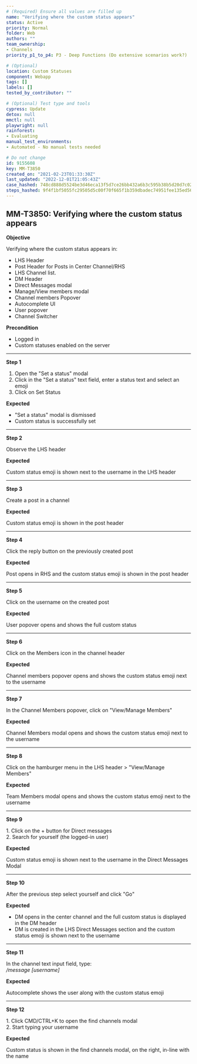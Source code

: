 ```yaml
---
# (Required) Ensure all values are filled up
name: "Verifying where the custom status appears"
status: Active
priority: Normal
folder: Web
authors: ""
team_ownership: 
- Channels
priority_p1_to_p4: P3 - Deep Functions (Do extensive scenarios work?)

# (Optional)
location: Custom Statuses
component: Webapp
tags: []
labels: []
tested_by_contributor: ""

# (Optional) Test type and tools
cypress: Update
detox: null
mmctl: null
playwright: null
rainforest: 
- Evaluating
manual_test_environments:
- Automated - No manual tests needed

# Do not change
id: 9155608
key: MM-T3850
created_on: "2021-02-23T01:33:30Z"
last_updated: "2022-12-01T21:05:43Z"
case_hashed: 748cd888d5524be3d46eca13f5d7ce26bb432a6b3c595b38b5d20d7c02c12c5df86232c460a0230aaee184e603ba25b1
steps_hashed: 9f4f1bf5055fc29505d5c00f70f665f1b359dbadec74951fee135ed56baaed8122d0c738b15a8a87d48d4d4d12737afe
---
```


<!-- (Auto-generated) Based on frontmatter's "key" and "name" -->

## MM-T3850: Verifying where the custom status appears

**Objective**

Verifying where the custom status appears in:

- LHS Header
- Post Header for Posts in Center Channel/RHS
- LHS Channel list.
- DM Header
- Direct Messages modal
- Manage/View members modal
- Channel members Popover
- Autocomplete UI
- User popover
- Channel Switcher

**Precondition**

- Logged in
- Custom statuses enabled on the server

---

**Step 1**

1. Open the "Set a status" modal
2. Click in the "Set a status" text field, enter a status text and select an emoji
3. Click on Set Status

**Expected**

- "Set a status" modal is dismissed
- Custom status is successfully set

---

**Step 2**

Observe the LHS header

**Expected**

Custom status emoji is shown next to the username in the LHS header

---

**Step 3**

Create a post in a channel

**Expected**

Custom status emoji is shown in the post header

---

**Step 4**

Click the reply button on the previously created post

**Expected**

Post opens in RHS and the custom status emoji is shown in the post header

---

**Step 5**

Click on the username on the created post

**Expected**

User popover opens and shows the full custom status

---

**Step 6**

Click on the Members icon in the channel header

**Expected**

Channel members popover opens and shows the custom status emoji next to the username

---

**Step 7**

In the Channel Members popover, click on "View/Manage Members"

**Expected**

Channel Members modal opens and shows the custom status emoji next to the username

---

**Step 8**

Click on the hamburger menu in the LHS header > "View/Manage Members"

**Expected**

Team Members modal opens and shows the custom status emoji next to the username

---

**Step 9**

1\. Click on the + button for Direct messages\
2\. Search for yourself (the logged-in user)

**Expected**

Custom status emoji is shown next to the username in the Direct Messages Modal

---

**Step 10**

After the previous step select yourself and click "Go"

**Expected**

- DM opens in the center channel and the full custom status is displayed in the DM header
- DM is created in the LHS Direct Messages section and the custom status emoji is shown next to the username

---

**Step 11**

In the channel text input field, type:\
_/message \[username]_

**Expected**

Autocomplete shows the user along with the custom status emoji

---

**Step 12**

1\. Click CMD/CTRL+K to open the find channels modal\
2\. Start typing your username

**Expected**

Custom status is shown in the find channels modal, on the right, in-line with the name
